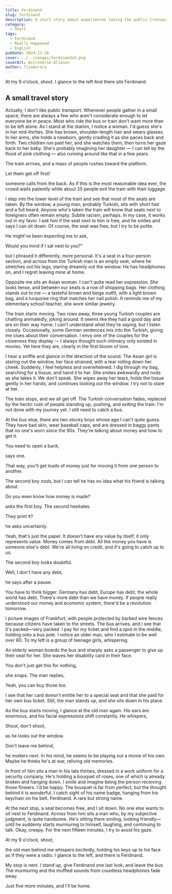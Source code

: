 ```yaml
---
title: Ferdinand
slug: ferdinand
description: A short story about experiences taking the public transport.
category:
  - Short
tags:
  - Ferdinand
  - Really Happened
  - English
pubDate: 2024-11-26
cover: ../../images/ferdinandsh.png
coverAlt: AstroVerse-Aliases
author: TiiaAurora
---
```


At my 9 o'clock, shoot. I glance to the left
And there sits Ferdinand.

## A small travel story

Actually, I don't like public transport. Whenever people gather in a small space, there are always a few who aren't considerate enough to let everyone be in peace. Most who ride the bus or train don't want more than to be left alone. As I stand at the station, I notice a woman. I'd guess she's in her mid-thirties. She has brown, shoulder-length hair and wears glasses. In her arms, she holds a newborn, gently cradling it as she paces back and forth. Two children run past her, and she watches them, then turns her gaze back to her baby. She's probably imagining her daughter — I can tell by the flood of pink clothing — also running around like that in a few years.

The train arrives, and a mass of people rushes toward the platform.

<p class="speech">Let them get off first!</p> someone calls from the back. As if this is the most reasonable idea ever, the crowd waits patiently while about 25 people exit the train with their luggage.

I step into the lower level of the train and see that most of the seats are taken.
By the window, a young man, probably Turkish, sits with short hair and a full beard. Anyone who's taken the train will know that seats next to foreigners often remain empty. Subtle racism, perhaps. In my case, it works out in my favor. I ask him if the seat next to him is free, and he smiles and says I can sit down.
Of course, the seat was free, but I try to be polite.

He might've been expecting me to ask,

<p class="speech">Would you mind if I sat next to you?"</p> 
but I phrased it differently, more personal. It's a seat in a four-person section, and across from the Turkish man is an empty seat, where he stretches out his legs, staring dreamily out the window. He has headphones on, and I regret leaving mine at home.

Opposite me sits an Asian woman. I can't quite read her expression. She looks tense, and between our seats is a row of shopping bags. Her clothing stands out to me — a tasteful brown and beige outfit, with a light brown bag, and a turquoise ring that matches her nail polish. It reminds me of my elementary school teacher, she wore similar jewelry.

The train starts moving.
Two rows away, three young Turkish couples are chatting animatedly, joking around. It seems like they had a good day and are on their way home. I can't understand what they're saying, but I listen closely. Occasionally, some German sentences mix into the Turkish, giving me clues about their conversation. I envy one of the couples for the closeness they display — I always thought such intimacy only existed in movies. Yet here they are, clearly in the first bloom of love.

I hear a sniffle and glance in the direction of the sound.
The Asian girl is staring out the window, her face strained, with a tear rolling down her cheek. Suddenly, I feel helpless and overwhelmed. I dig through my bag, searching for a tissue, and hand it to her. She smiles awkwardly and nods as she takes it. We don't speak. She wipes away her tears, holds the tissue gently in her hands, and continues looking out the window. I try not to stare at her.

The train stops, and we all get off. The Turkish conversation fades, replaced by the hectic rush of people standing up, pushing, and exiting the train. I'm not done with my journey yet. I still need to catch a bus.

At the bus stop, there are two stocky boys whose age I can't quite guess. They have bad skin, wear baseball caps, and are dressed in baggy pants that no one's worn since the 90s. They're talking about money and how to get it.

<p class="speech">You need to open a bank,</p> says one. 
<p class="speech">That way, you'll get loads of money just for moving it from one person to another.</p> 
The second boy nods, but I can tell he has no idea what his friend is talking about.
<p class="speech">Do you even know how money is made?</p> 
asks the first boy.
The second hesitates. 
<p class="speech">They print it?</p> he asks uncertainly.
<p class="speech">Yeah, that's just the paper. It doesn't have any value by itself; it only represents value. Money comes from debt. All the money you have is someone else's debt. We're all living on credit, and it's going to catch up to us.</p>

The second boy looks doubtful.

<p class="speech">Well, I don't have any debt,</p> he says after a pause.
<p class="speech">You have to think bigger. Germany has debt, Europe has debt, the whole world has debt. There's more debt than we have money. If people really understood our money and economic system, there'd be a revolution tomorrow.</p>

I picture images of Frankfurt, with people protected by barbed wire fences because citizens have taken to the streets. The bus arrives, and I see that it's packed—very packed. I pay for my ticket and find a spot in the middle, holding onto a bus pole. I notice an older man, who I estimate to be well over 80. To my left is a group of teenage girls, whispering.

An elderly woman boards the bus and sharply asks a passenger to give up their seat for her. She waves her disability card in their face.

<p class="speech">You don't just get this for nothing,</p> she snaps.
The man replies, 
<p class="speech">Yeah, you can buy those too.</p>
I see that her card doesn't entitle her to a special seat and that she paid for her own bus ticket. Still, the man stands up, and she sits down in his place.

As the bus starts moving, I glance at the old man again. His ears are enormous, and his facial expressions shift constantly. He whispers,

<p class="speech">Shoot, don't shoot,</p> as he looks out the window.
<p class="speech">Don't leave me behind,</p> he mutters next.
In his mind, he seems to be playing out a movie of his own. Maybe he thinks he's at war, reliving old memories.

In front of him sits a man in his late thirties, dressed in a work uniform for a security company. He's holding a bouquet of roses, one of which is already broken and hanging down. I smile and imagine being the person receiving those flowers. I'd be happy. The bouquet is far from perfect, but the thought behind it is wonderful. I catch sight of his name badge, hanging from his keychain on his belt.
Ferdinand. A rare but strong name.

At the next stop, a seat becomes free, and I sit down. No one else wants to sit next to Ferdinand.
Across from him sits a man who, by my subjective judgment, is quite handsome. He's sitting there smiling, looking friendly—until he suddenly starts murmuring to himself, laughing, and continuing to talk. Okay, creepy.
For the next fifteen minutes, I try to avoid his gaze.

<p class="speech">At my 9 o'clock, shoot,</p> the old man behind me whispers excitedly, holding his keys up to his face as if they were a radio. I glance to the left, and there is Ferdinand.

My stop is next. I stand up, give Ferdinand one last look, and leave the bus.
The murmuring and the muffled sounds from countless headphones fade away.

Just five more minutes, and I'll be home.
